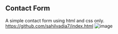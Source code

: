 ## Contact Form

A simple contact form using html and css only.
https://github.com/sahilvadia7/index.html
![image](https://github.com/abhishek-kumar-21/Contact-form-/assets/114818793/49cb95bf-5253-453d-9c63-f933f9b8ba9c)
